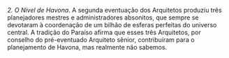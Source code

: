 ﻿<I>2. O Nível de Havona</I>. A segunda eventuação dos Arquitetos produziu três planejadores mestres e administradores absonitos, que sempre se devotaram à coordenação de um bilhão de esferas perfeitas do universo central. A tradição do Paraíso afirma que esses três Arquitetos, por conselho do pré-eventuado Arquiteto sênior, contribuíram para o planejamento de Havona, mas realmente não sabemos.